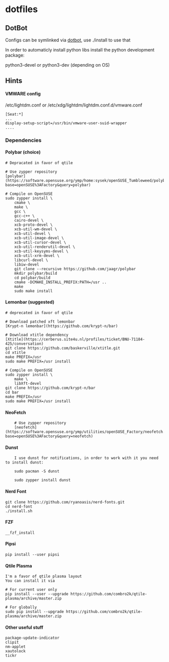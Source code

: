 # dotfiles

## DotBot

  Configs can be symlinked via [dotbot](https://git.io/dotbot), use ./install to use that 

  In order to automaticly install python libs install the python development package:

  python3-devel or python3-dev (depending on OS)

## Hints

#### VMWARE config

/etc/lightdm.conf or /etc/xdg/lightdm/lightdm.conf.d/vmware.conf

	[Seat:*]
	...
	display-setup-script=/usr/bin/vmware-user-suid-wrapper
	....

### Dependencies

#### Polybar (choice)

	# Depracated in favor of qtile

	# Use zypper repository
	[polybar](https://software.opensuse.org/ymp/home:sysek/openSUSE_Tumbleweed/polybar.ymp?base=openSUSE%3AFactory&query=polybar)

	# Compile on OpenSUSE
	sudo zypper install \
		cmake \
		make \
		gcc \
		gcc-c++ \
		cairo-devel \
		xcb-proto-devel \
		xcb-util-wm-devel \
		xcb-util-devel \
		xcb-util-image-devel \
		xcb-util-cursor-devel \
		xcb-util-renderutil-devel \
		xcb-util-keysyms-devel \
		xcb-util-xrm-devel \
		libcurl-devel \
		libiw-devel
		git clone --recursive https://github.com/jaagr/polybar
		mkdir polybar/build
		cd polybar/build
		cmake -DCMAKE_INSTALL_PREFIX:PATH=/usr ..
		make
		sudo make install

#### Lemonbar (suggested)

    # deprecated in favor of qtile

	# Download patched xft lemonbar
	[Krypt-n lemonbar](https://github.com/krypt-n/bar)

	# Download xtitle dependency
	[Xtitle](https://cerberus.site4u.nl/profiles/ticket/BNU-71184-425/conversation)
	git clone https://github.com/baskerville/xtitle.git
	cd xtitle
	make PREFIX=/usr
	sudo make PREFIX=/usr install

	# Compile on OpenSUSE
	sudo zypper install \
		make \
		libXft-devel
	git clone https://github.com/krypt-n/bar
	cd bar
	make PREFIX=/usr
	sudo make PREFIX=/usr install

#### NeoFetch

		# Use zypper repository
		[neofetch](https://software.opensuse.org/ymp/utilities/openSUSE_Factory/neofetch.ymp?base=openSUSE%3AFactory&query=neofetch)

#### Dunst

		I use dunst for notifications, in order to work with it you need to install dunst:

		sudo pacman -S dunst

		sudo zypper install dunst

#### Nerd Font

	git clone https://github.com/ryanoasis/nerd-fonts.git
	cd nerd-font
	./install.sh

#### FZF

	__fzf_install

#### Pipsi

	pip install --user pipsi

#### Qtile Plasma

    I'm a favor of qtile plasma layout
    You can install it via

    # For current user only
    pip install --user --upgrade https://github.com/combro2k/qtile-plasma/archive/master.zip

    # For globally
    sudo pip install --upgrade https://github.com/combro2k/qtile-plasma/archive/master.zip

#### Other useful stuff

	package-update-indicator
	clipit
	nm-applet
	xautolock
	tickr
